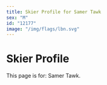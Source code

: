 ```yaml
---
title: Skier Profile for Samer Tawk
sex: "M"
id: "12177"
image: "/img/flags/lbn.svg" 
---
```


# Skier Profile

This page is for: Samer Tawk.
    